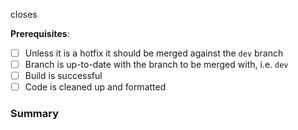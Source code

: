 closes <!--list issues closed by this PR -->

**Prerequisites**:

- [ ] Unless it is a hotfix it should be merged against the `dev` branch
- [ ] Branch is up-to-date with the branch to be merged with, i.e. `dev`
- [ ] Build is successful
- [ ] Code is cleaned up and formatted

### Summary

<!--
  describe what this PR changes,
  including some screenshots if it is a visual feature
-->
